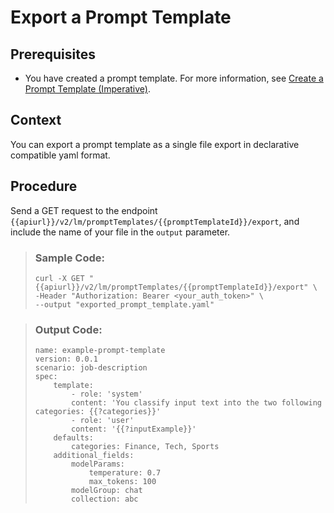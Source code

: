 <!-- loio3acef9b569184a96bbe19f817cfc3935 -->

# Export a Prompt Template



<a name="loio3acef9b569184a96bbe19f817cfc3935__prereq_nbg_w2q_fdc"/>

## Prerequisites

-   You have created a prompt template. For more information, see [Create a Prompt Template \(Imperative\)](create-a-prompt-template-imperative-92453a7.md).




## Context

You can export a prompt template as a single file export in declarative compatible yaml format.



## Procedure

Send a GET request to the endpoint `{{apiurl}}/v2/lm/promptTemplates/{{promptTemplateId}}/export`, and include the name of your file in the `output` parameter.

 > ### Sample Code:  
> ```
> curl -X GET "{{apiurl}}/v2/lm/promptTemplates/{{promptTemplateId}}/export" \
> -Header "Authorization: Bearer <your_auth_token>" \
> --output "exported_prompt_template.yaml"
> ```

 > ### Output Code:  
> ```
> name: example-prompt-template
> version: 0.0.1
> scenario: job-description
> spec:
>     template:
>         - role: 'system'
>         content: 'You classify input text into the two following categories: {{?categories}}'
>         - role: 'user'
>         content: '{{?inputExample}}'
>     defaults:
>         categories: Finance, Tech, Sports
>     additional_fields:
>         modelParams:
>             temperature: 0.7
>             max_tokens: 100
>         modelGroup: chat
>         collection: abc
> ```


